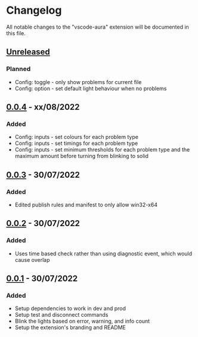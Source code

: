 # Changelog

All notable changes to the "vscode-aura" extension will be documented in this file.

## [Unreleased]

### Planned

- Config: toggle - only show problems for current file
- Config: option - set default light behaviour when no problems

## [0.0.4] - xx/08/2022

### Added

- Config: inputs - set colours for each problem type
- Config: inputs - set timings for each problem type
- Config: inputs - set minimum thresholds for each problem type and the maximum amount before turning from blinking to solid

## [0.0.3] - 30/07/2022

### Added

- Edited publish rules and manifest to only allow win32-x64

## [0.0.2] - 30/07/2022

### Added

- Uses time based check rather than using diagnostic event, which would cause overlap

## [0.0.1] - 30/07/2022

### Added

- Setup dependencies to work in dev and prod
- Setup test and disconnect commands
- Blink the lights based on error, warning, and info count
- Setup the extension's branding and README

[Unreleased]: https://github.com/obfuscatedgenerated/vscode-aura/compare/v0.0.4...HEAD
[0.0.1]: https://github.com/obfuscatedgenerated/vscode-aura/releases/tag/v0.0.1
[0.0.2]: https://github.com/obfuscatedgenerated/vscode-aura/releases/tag/v0.0.2
[0.0.3]: https://github.com/obfuscatedgenerated/vscode-aura/releases/tag/v0.0.3
[0.0.4]: https://github.com/obfuscatedgenerated/vscode-aura/releases/tag/v0.0.4
